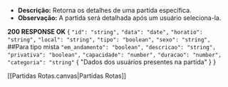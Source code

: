 - **Descrição:** Retorna os detalhes de uma partida específica.
- **Observação:** A partida será detalhada após um usuário seleciona-la.

**200 RESPONSE OK**
  {
    `"id": "string",`
    `"data": "date",`
    `"horatio": "string",`
    `"local": "string",`
    `"tipo": "boolean",`
    `"sexo": "string",`  ##Para tipo mista
    `"em_andamento": "boolean",`
    `"descricao": "string",`
	`"privativa": "boolean",`
	`"capacidade": "number",`
	`"duracao": "number",`
    `"categoria": "string"`
    {
	    "Dados dos usuários presentes na partida"
    }
  }
  
[[Partidas Rotas.canvas|Partidas Rotas]]
